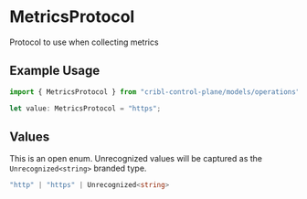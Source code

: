 # MetricsProtocol

Protocol to use when collecting metrics

## Example Usage

```typescript
import { MetricsProtocol } from "cribl-control-plane/models/operations";

let value: MetricsProtocol = "https";
```

## Values

This is an open enum. Unrecognized values will be captured as the `Unrecognized<string>` branded type.

```typescript
"http" | "https" | Unrecognized<string>
```